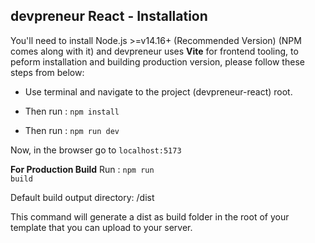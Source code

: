 ## devpreneur React - Installation

You'll need to install Node.js >=v14.16+ (Recommended Version) (NPM comes along with it) and devpreneur uses **Vite** for frontend tooling, to peform installation and building production version, please follow these steps from below:

- Use terminal and navigate to the project (devpreneur-react) root.

- Then run : <code>npm install</code>

- Then run : <code>npm run dev</code>

Now, in the browser go to <code>localhost:5173</code>

**For Production Build**
Run : <code>npm run build</code>

Default build output directory: /dist

This command will generate a dist as build folder in the root of your template that you can upload to your server.